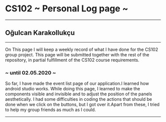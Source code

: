 # CS102 ~ Personal Log page ~
****
## Oğulcan Karakollukçu
****

On This page I will keep a weekly record of what I have done for the CS102 group project. This page will be submitted together with the rest of the repository, in partial fulfillment of the CS102 course requirements.

### ~ until 02.05.2020 ~
So far, I have made the event list page of our application.I learned how android studio works. While doing this page, I learned to make the components visible and invisible and to adjust the position of the panels aesthetically.
I had some difficulties in coding the actions that should be done when we click on the buttons, but I got over it.Apart from these, I tried to help my group friends as much as I could.


****